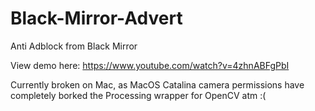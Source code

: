 # Black-Mirror-Advert
Anti Adblock from Black Mirror

View demo here: https://www.youtube.com/watch?v=4zhnABFgPbI


Currently broken on Mac, as MacOS Catalina camera permissions have completely borked the Processing wrapper for OpenCV atm :(

